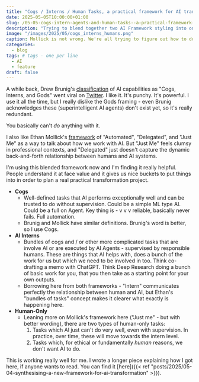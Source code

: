 ```yaml
---
title: "Cogs / Interns / Human Tasks, a practical framework for AI transformation"
date: 2025-05-05T10:00:00+01:00
slug: /05-05-cogs-intern-agents-and-human-tasks--a-practical-framework-for-ai-transformation/
description: "Trying to blend together two AI Framework styling into one that's more practically useful"
image: "/images/2025/05/cogs_interns_humans.png"
caption: Mollick is not wrong. We're all trying to figure out how to do this.
categories:
  - blog
tags: # tags - one per line
  - AI
  - feature
draft: false
---
```


A while back, Drew Brunig's [classification](https://www.dbreunig.com/2024/10/18/the-3-ai-use-cases-gods-interns-and-cogs.html) of AI capabilities as "Cogs, Interns, and Gods" went viral on [Twitter](https://x.com/dbreunig/status/1847382010551292232?s=61). I like it. It's punchy. It's powerful. I use it all the time, but I really dislike the Gods framing - even Brunig acknowledges these (superintelligent AI agents) don't exist yet, so it's really redundant.

You basically can't _do_ anything with it.

I also like Ethan Mollick's [framework](https://www.oneusefulthing.org/p/on-boarding-your-ai-intern) of "Automated", "Delegated", and "Just Me" as a way to talk about how we work with AI. But "Just Me" feels clumsy in professional contexts, and "Delegated" just doesn't capture the dynamic back-and-forth relationship between humans and AI systems.

I'm using this blended framework now and I'm finding it really helpful. People understand it at face value and it gives us nice buckets to put things into in order to plan a real practical transformation project.

- **Cogs**
  - Well-defined tasks that AI performs exceptionally well and can be trusted to do without supervision. Could be a simple ML type AI. Could be a full on Agent. Key thing is - v v v reliable, basically never fails. Full automation.
  - Brunig and Mollick have similar definitions. Brunig's word is better, so I use Cogs.
- **AI Interns**
  - Bundles of cogs and / or other more complicated tasks that are involve AI or are executed by AI Agents - supervised by responsible humans. These are things that AI helps with, does a bunch of the work for us but which we need to be involved in too. Think co-drafting a memo with ChatGPT. Think Deep Research doing a bunch of basic work for you, that you then take as a starting point for your own outputs.
  - Borrowing here from both frameworks - "Intern" communicates perfectly the relationship between human and AI, but Ethan's "bundles of tasks" concept makes it clearer what exactly is happening here.
- **Human-Only**
  - Leaning more on Mollick's framework here ("Just me" - but with better wording), there are two types of human-only tasks:
    1. Tasks which AI just can't do very well, even with supervision. In practice, over time, these will move towards the intern level.
    2. Tasks which, for ethical or fundamentally _human_ reasons, we don't want AI to do.

This is working really well for me. I wrote a longer piece explaining how I got here, if anyone wants to read. You can find it [here]({{< ref "posts/2025/05-04-synthesising-a-new-framework-for-ai-transformation" >}}).
